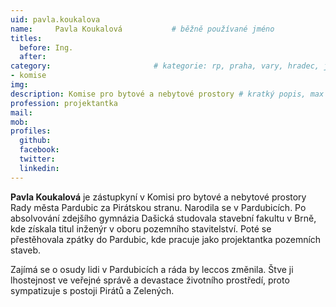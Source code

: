 ```yaml
---
uid: pavla.koukalova
name:     Pavla Koukalová      		# běžně používané jméno
titles:
  before: Ing.
  after: 
category:                 		# kategorie: rp, praha, vary, hradec, jmk, senat
- komise
img: 
description: Komise pro bytové a nebytové prostory # kratký popis, max 160 znaků
profession: projektantka
mail:
mob:
profiles:
  github:
  facebook: 
  twitter: 
  linkedin: 
---
```


**Pavla Koukalová** je zástupkyní v Komisi pro bytové a nebytové prostory Rady města Pardubic za Pirátskou stranu. Narodila se v Pardubicích. Po absolvování zdejšího gymnázia Dašická studovala stavební fakultu v Brně, kde získala titul inženýr v oboru pozemního stavitelství. Poté se přestěhovala zpátky do Pardubic, kde pracuje jako projektantka pozemních staveb.

Zajímá se o osudy lidi v Pardubicích a ráda by leccos změnila. Štve ji lhostejnost ve veřejné správě a devastace životního prostředí, proto sympatizuje s postoji Pirátů a Zelených.
